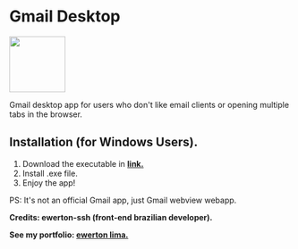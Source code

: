 # Gmail Desktop 

<img style="width:100px;" src="https://github.com/ewerton-ssh/Gmail-Desktop/assets/88050094/1c11d2a8-c008-41d6-8acb-ad55ee9db311" >

Gmail desktop app for users who don't like email clients or opening multiple tabs in the browser.

## Installation (for Windows Users).

1. Download the executable in **[link.](https://github.com/ewerton-ssh/Gmail-Desktop/raw/main/dist/Gmail%20Desktop%20Setup%201.0.0.exe?download=)**
2. Install .exe file.
3. Enjoy the app!

PS: It's not an official Gmail app, just Gmail webview webapp.

**Credits: ewerton-ssh (front-end brazilian developer).**

**See my portfolio: [ewerton lima.](https://ewertonlima.netlify.app/)**
